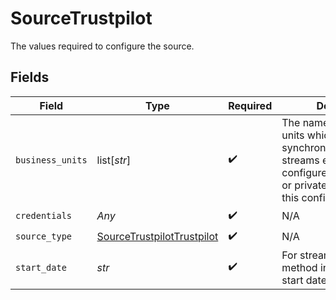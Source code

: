 # SourceTrustpilot

The values required to configure the source.


## Fields

| Field                                                                                                                                           | Type                                                                                                                                            | Required                                                                                                                                        | Description                                                                                                                                     | Example                                                                                                                                         |
| ----------------------------------------------------------------------------------------------------------------------------------------------- | ----------------------------------------------------------------------------------------------------------------------------------------------- | ----------------------------------------------------------------------------------------------------------------------------------------------- | ----------------------------------------------------------------------------------------------------------------------------------------------- | ----------------------------------------------------------------------------------------------------------------------------------------------- |
| `business_units`                                                                                                                                | list[*str*]                                                                                                                                     | :heavy_check_mark:                                                                                                                              | The names of business units which shall be synchronized. Some streams e.g. configured_business_units or private_reviews use this configuration. |                                                                                                                                                 |
| `credentials`                                                                                                                                   | *Any*                                                                                                                                           | :heavy_check_mark:                                                                                                                              | N/A                                                                                                                                             |                                                                                                                                                 |
| `source_type`                                                                                                                                   | [SourceTrustpilotTrustpilot](../../models/shared/sourcetrustpilottrustpilot.md)                                                                 | :heavy_check_mark:                                                                                                                              | N/A                                                                                                                                             |                                                                                                                                                 |
| `start_date`                                                                                                                                    | *str*                                                                                                                                           | :heavy_check_mark:                                                                                                                              | For streams with sync. method incremental the start date time to be used                                                                        | %Y-%m-%dT%H:%M:%S                                                                                                                               |